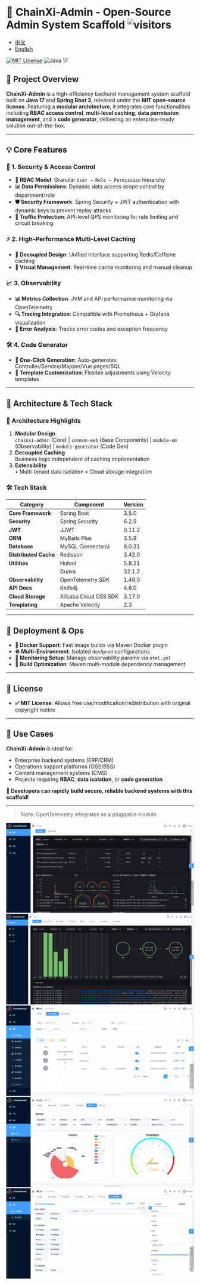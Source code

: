 # 🔗 ChainXi-Admin - Open-Source Admin System Scaffold ![visitors](https://visitor-badge.laobi.icu/badge?page_id=ChainXi/ChainXi-Admin)

- [中文](/README.md)
- [English](/README_en.md)

[![MIT License](https://img.shields.io/badge/License-MIT-green.svg)](https://opensource.org/licenses/MIT)
![Java 17](https://img.shields.io/badge/Java-17-blue)

## 🚀 Project Overview
**ChainXi-Admin** is a high-efficiency backend management system scaffold built on **Java 17** and **Spring Boot 3**, released under the **MIT open-source license**. Featuring a **modular architecture**, it integrates core functionalities including **RBAC access control**, **multi-level caching**, **data permission management**, and a **code generator**, delivering an enterprise-ready solution out-of-the-box.

---

## 💡 Core Features

### 🔐 1. Security & Access Control
*   **🧩 RBAC Model**: Granular `User → Role → Permission` hierarchy
*   **📊 Data Permissions**: Dynamic data access scope control by department/role
*   **🛡️ Security Framework**: Spring Security + JWT authentication with dynamic keys to prevent replay attacks
*   **🚦 Traffic Protection**: API-level QPS monitoring for rate limiting and circuit breaking

### ⚡ 2. High-Performance Multi-Level Caching
*   **🧱 Decoupled Design**: Unified interface supporting Redis/Caffeine caching
*   **👀 Visual Management**: Real-time cache monitoring and manual cleanup

### 📈 3. Observability
*   **📊 Metrics Collection**: JVM and API performance monitoring via OpenTelemetry
*   **🔍 Tracing Integration**: Compatible with Prometheus + Grafana visualization
*   **📝 Error Analysis**: Tracks error codes and exception frequency

### 🛠️ 4. Code Generator
*   **🚀 One-Click Generation**: Auto-generates Controller/Service/Mapper/Vue pages/SQL
*   **🎨 Template Customization**: Flexible adjustments using Velocity templates

---

## 🧩 Architecture & Tech Stack

### 🔧 Architecture Highlights
1.  **Modular Design**  
    `chainxi-admin` (Core) | `common-web` (Base Components) | `module-om` (Observability) | `module-generator` (Code Gen)
2.  **Decoupled Caching**  
    Business logic independent of caching implementation
3.  **Extensibility**  
    • Multi-tenant data isolation • Cloud storage integration

### 🛠️ Tech Stack
| Category              | Component             | Version |
|-----------------------|-----------------------|---------|
| **Core Framework**    | Spring Boot           | 3.5.0   |
| **Security**          | Spring Security       | 6.2.5   |
| **JWT**               | JJWT                  | 0.11.2  |
| **ORM**               | MyBatis Plus          | 3.5.9   |
| **Database**          | MySQL Connector/J     | 8.0.31  |
| **Distributed Cache** | Redisson              | 3.42.0  |
| **Utilities**         | Hutool                | 5.8.21  |
|                       | Guava                 | 32.1.2  |
| **Observability**     | OpenTelemetry SDK     | 1.49.0  |
| **API Docs**          | Knife4j               | 4.6.0   |
| **Cloud Storage**     | Alibaba Cloud OSS SDK | 3.17.0  |
| **Templating**        | Apache Velocity       | 2.3     |

---

## 🚢 Deployment & Ops
*   **🐳 Docker Support**: Fast image builds via Maven Docker plugin
*   **⚙️ Multi-Environment**: Isolated `dev`/`prod` configurations
*   **🔧 Monitoring Setup**: Manage observability params via `otel.yml`
*   **🧱 Build Optimization**: Maven multi-module dependency management

---

## 📜 License
*   **✅ MIT License**: Allows free use/modification/redistribution with original copyright notice

---

## 🎯 Use Cases
**ChainXi-Admin** is ideal for:
- Enterprise backend systems (ERP/CRM)
- Operations support platforms (OSS/BSS)
- Content management systems (CMS)
- Projects requiring **RBAC**, **data isolation**, or **code generation**

**🌟 Developers can rapidly build secure, reliable backend systems with this scaffold!**

---
> Note: OpenTelemetry integrates as a pluggable module.

![preview_0](/image/preview_0.webp)
![preview_0](/image/preview_4.webp)
![preview_1](/image/preview_1.webp)
![preview_2](/image/preview_2.webp)
![preview_3](/image/preview_3.webp)